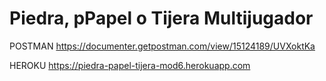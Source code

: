# Piedra, pPapel o Tijera Multijugador

POSTMAN
https://documenter.getpostman.com/view/15124189/UVXoktKa

HEROKU
https://piedra-papel-tijera-mod6.herokuapp.com
